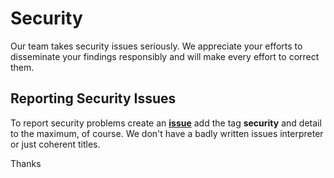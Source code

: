 # Security

Our team takes security issues seriously. We appreciate your efforts to disseminate your findings responsibly and will make every effort to correct them.

## Reporting Security Issues

To report security problems create an [**issue**](https://github.com/aristocratos/bashtop/issues) add the tag **security** and detail to the maximum, of course. We don't have a badly written issues interpreter or just coherent titles.

Thanks